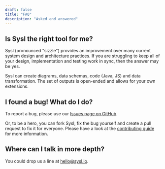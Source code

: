 ```yaml
---
draft: false
title: "FAQ"
description: "Asked and answered"
---
```


## Is Sysl the right tool for me?
Sysl (pronounced "sizzle") provides an improvement over many current system design and architecture practices.
If you are struggling to keep all of your design, implementation and testing work in sync, then the answer may be yes.

Sysl can create diagrams, data schemas, code (Java, JS) and data transformation.
The set of outputs is open-ended and allows for your own extensions.

## I found a bug! What do I do?
To report a bug, please use our [Issues page on GitHub](https://github.com/anz-bank/sysl/issues/new/choose).

Or, to be a hero, you can fork Sysl, fix the bug yourself and create a pull request to fix it for everyone. Please have a look at the [contributing guide](https://github.com/anz-bank/sysl/blob/master/docs/CONTRIBUTING.md) for more information.

## Where can I talk in more depth?
You could drop us a line at [hello@sysl.io](mailto:hello@sysl.io).
